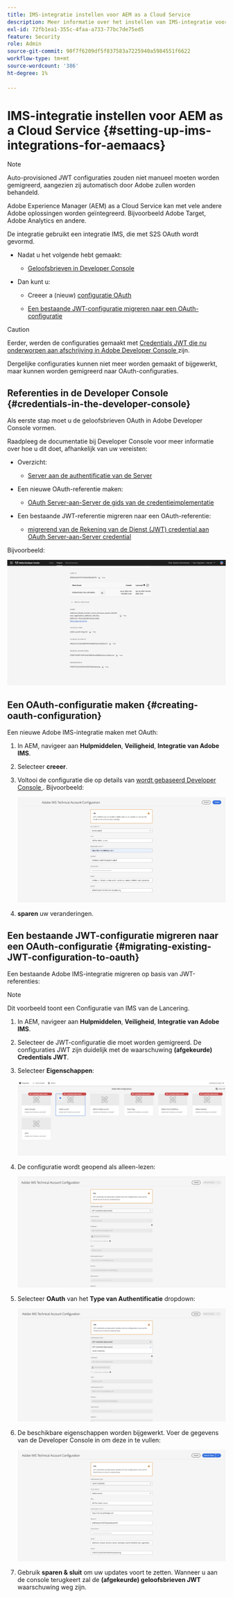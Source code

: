 ```yaml
---
title: IMS-integratie instellen voor AEM as a Cloud Service
description: Meer informatie over het instellen van IMS-integratie voor AEM as a Cloud Service
exl-id: 72fb1ea1-355c-4faa-a733-77bc7de75ed5
feature: Security
role: Admin
source-git-commit: 90f7f6209df5f837583a7225940a5984551f6622
workflow-type: tm+mt
source-wordcount: '386'
ht-degree: 1%

---
```


# IMS-integratie instellen voor AEM as a Cloud Service {#setting-up-ims-integrations-for-aemaacs}

>[!NOTE]
>
>Auto-provisioned JWT configuraties zouden niet manueel moeten worden gemigreerd, aangezien zij automatisch door Adobe zullen worden behandeld.

Adobe Experience Manager (AEM) as a Cloud Service kan met vele andere Adobe oplossingen worden geïntegreerd. Bijvoorbeeld Adobe Target, Adobe Analytics en andere.

De integratie gebruikt een integratie IMS, die met S2S OAuth wordt gevormd.

* Nadat u het volgende hebt gemaakt:

   * [ Geloofsbrieven in Developer Console ](#credentials-in-the-developer-console)

* Dan kunt u:

   * Creeer a (nieuw) [ configuratie OAuth ](#creating-oauth-configuration)

   * [Een bestaande JWT-configuratie migreren naar een OAuth-configuratie](#migrating-existing-JWT-configuration-to-oauth)

>[!CAUTION]
>
>Eerder, werden de configuraties gemaakt met [ Credentials JWT die nu onderworpen aan afschrijving in Adobe Developer Console ](/help/security/jwt-credentials-deprecation-in-adobe-developer-console.md) zijn.
>
>Dergelijke configuraties kunnen niet meer worden gemaakt of bijgewerkt, maar kunnen worden gemigreerd naar OAuth-configuraties.

## Referenties in de Developer Console {#credentials-in-the-developer-console}

Als eerste stap moet u de geloofsbrieven OAuth in Adobe Developer Console vormen.

Raadpleeg de documentatie bij Developer Console voor meer informatie over hoe u dit doet, afhankelijk van uw vereisten:

* Overzicht:

   * [ Server aan de authentificatie van de Server ](https://developer.adobe.com/developer-console/docs/guides/authentication/ServerToServerAuthentication/)

* Een nieuwe OAuth-referentie maken:

   * [ OAuth Server-aan-Server de gids van de credentieimplementatie ](https://developer.adobe.com/developer-console/docs/guides/authentication/ServerToServerAuthentication/implementation/)

* Een bestaande JWT-referentie migreren naar een OAuth-referentie:

   * [ migrerend van de Rekening van de Dienst (JWT) credential aan OAuth Server-aan-Server credential ](https://developer.adobe.com/developer-console/docs/guides/authentication/ServerToServerAuthentication/migration/)

Bijvoorbeeld:

![ Referentie OAuth in Developer Console ](assets/ims-configuration-developer-console.png)

## Een OAuth-configuratie maken {#creating-oauth-configuration}

Een nieuwe Adobe IMS-integratie maken met OAuth:

1. In AEM, navigeer aan **Hulpmiddelen**, **Veiligheid**, **Integratie van Adobe IMS**.

1. Selecteer **creeer**.

1. Voltooi de configuratie die op details van [ wordt gebaseerd Developer Console ](https://developer.adobe.com/developer-console/docs/guides/authentication/ServerToServerAuthentication/implementation/). Bijvoorbeeld:

   ![ creeer OAuth Configuratie ](assets/ims-create-oauth-configuration.png)

1. **sparen** uw veranderingen.

## Een bestaande JWT-configuratie migreren naar een OAuth-configuratie {#migrating-existing-JWT-configuration-to-oauth}

Een bestaande Adobe IMS-integratie migreren op basis van JWT-referenties:

>[!NOTE]
>
>Dit voorbeeld toont een Configuratie van IMS van de Lancering.

1. In AEM, navigeer aan **Hulpmiddelen**, **Veiligheid**, **Integratie van Adobe IMS**.

1. Selecteer de JWT-configuratie die moet worden gemigreerd. De configuraties JWT zijn duidelijk met de waarschuwing **(afgekeurde) Credentials JWT**.

1. Selecteer **Eigenschappen**:

   ![ Uitgezochte Configuratie JWT ](assets/ims-migrate-jwt-select-configuration.png)

1. De configuratie wordt geopend als alleen-lezen:

   ![ Eigenschappen van de Configuratie - slechts-lezen ](assets/ims-migrate-jwt-properties-read-only.png)

1. Selecteer **OAuth** van het **Type van Authentificatie** dropdown:

   ![ Uitgezochte Type van Authentificatie ](assets/ims-migrate-jwt-authentication-type.png)

1. De beschikbare eigenschappen worden bijgewerkt. Voer de gegevens van de Developer Console in om deze in te vullen:

   ![ Volledige details OAuth ](assets/ims-migrate-jwt-complete-oauth-details.png)

1. Gebruik **sparen &amp; sluit** om uw updates voort te zetten.
Wanneer u aan de console terugkeert zal de **(afgekeurde) geloofsbrieven JWT** waarschuwing weg zijn.
